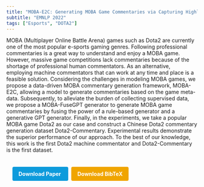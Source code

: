 ```yaml
---
title: "MOBA-E2C: Generating MOBA Game Commentaries via Capturing Highlight Events from the Meta-Data"
subtitle: "EMNLP 2022"
tags: ["Esports", "DOTA2"]
---
```


MOBA (Multiplayer Online Battle Arena) games such as Dota2 are currently one of the most popular e-sports gaming genres. Following professional commentaries is a great way to understand and enjoy a MOBA game. However, massive game competitions lack commentaries because of the shortage of professional human commentators. As an alternative, employing machine commentators that can work at any time and place is a feasible solution. Considering the challenges in modeling MOBA games, we propose a data-driven MOBA commentary generation framework, MOBA-E2C, allowing a model to generate commentaries based on the game meta-data. Subsequently, to alleviate the burden of collecting supervised data, we propose a MOBA-FuseGPT generator to generate MOBA game commentaries by fusing the power of a rule-based generator and a generative GPT generator. Finally, in the experiments, we take a popular MOBA game Dota2 as our case and construct a Chinese Dota2 commentary generation dataset Dota2-Commentary. Experimental results demonstrate the superior performance of our approach. To the best of our knowledge, this work is the first Dota2 machine commentator and Dota2-Commentary is the first dataset.



<div style="margin-top: 1rem; padding: 1rem; display: inline-block;">

  <a href="https://doi.org/10.18653/v1/2022.findings-emnlp.333" target="_blank" style="background-color: #0d9bdc; color: white; padding: 10px 16px; margin-right: 8px; text-decoration: none; border-radius: 4px; font-weight: bold;">
    Download Paper
  </a>

  <a href="../bib/moba-e2c-generating-moba-game-commentaries-via-capturing-highlight-events-from-the-meta-data.bib" download style="background-color: #f0a500; color: white; padding: 10px 16px; text-decoration: none; border-radius: 4px; font-weight: bold;">
    Download BibTeX
  </a>

</div>
